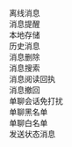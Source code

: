 离线消息	     
消息提醒	     
本地存储	     
历史消息	     
消息删除	     
消息搜索	     
消息阅读回执	     
消息撤回	     
单聊会话免打扰	     
单聊黑名单	     
单聊白名单	     
发送状态消息	     
